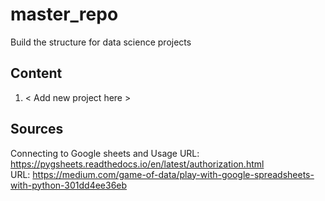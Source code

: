 # master_repo
Build the structure for data science projects

## Content  
1. < Add new project here >


## Sources
Connecting to Google sheets and Usage
URL: https://pygsheets.readthedocs.io/en/latest/authorization.html  
URL: https://medium.com/game-of-data/play-with-google-spreadsheets-with-python-301dd4ee36eb

